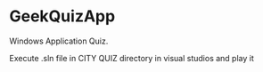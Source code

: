 # GeekQuizApp
Windows Application Quiz.


Execute .sln file in CITY QUIZ directory in visual studios and play it
